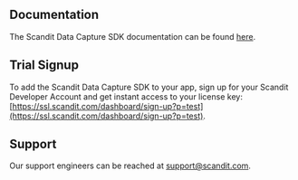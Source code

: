 
## Documentation

The Scandit Data Capture SDK documentation can be found [here](https://docs.scandit.com/data-capture-sdk/ios/index.html).

## Trial Signup

To add the Scandit Data Capture SDK to your app, sign up for your Scandit Developer Account  and get instant access to your license key: [https://ssl.scandit.com/dashboard/sign-up?p=test](https://ssl.scandit.com/dashboard/sign-up?p=test).

## Support

Our support engineers can be reached at [support@scandit.com](mailto:support@scandit.com).
